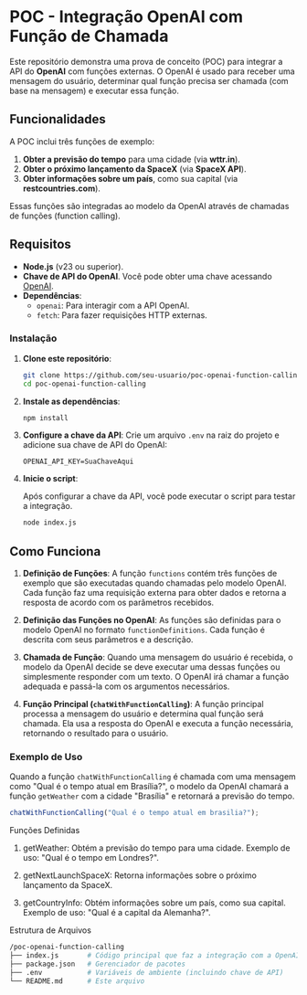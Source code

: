 # POC - Integração OpenAI com Função de Chamada

Este repositório demonstra uma prova de conceito (POC) para integrar a API do **OpenAI** com funções externas. O OpenAI é usado para receber uma mensagem do usuário, determinar qual função precisa ser chamada (com base na mensagem) e executar essa função.

## Funcionalidades

A POC inclui três funções de exemplo:
1. **Obter a previsão do tempo** para uma cidade (via **wttr.in**).
2. **Obter o próximo lançamento da SpaceX** (via **SpaceX API**).
3. **Obter informações sobre um país**, como sua capital (via **restcountries.com**).

Essas funções são integradas ao modelo da OpenAI através de chamadas de funções (function calling).

## Requisitos

- **Node.js** (v23 ou superior).
- **Chave de API do OpenAI**. Você pode obter uma chave acessando [OpenAI](https://platform.openai.com/account/api-keys).
- **Dependências**: 
  - `openai`: Para interagir com a API OpenAI.
  - `fetch`: Para fazer requisições HTTP externas.

### Instalação

1. **Clone este repositório**:

    ```bash
    git clone https://github.com/seu-usuario/poc-openai-function-calling.git
    cd poc-openai-function-calling
    ```

2. **Instale as dependências**:

    ```bash
    npm install
    ```

3. **Configure a chave da API**:
   Crie um arquivo `.env` na raiz do projeto e adicione sua chave de API do OpenAI:

    ```
    OPENAI_API_KEY=SuaChaveAqui
    ```

4. **Inicie o script**:

    Após configurar a chave da API, você pode executar o script para testar a integração.

    ```bash
    node index.js
    ```

## Como Funciona

1. **Definição de Funções**:
   A função `functions` contém três funções de exemplo que são executadas quando chamadas pelo modelo OpenAI. Cada função faz uma requisição externa para obter dados e retorna a resposta de acordo com os parâmetros recebidos.

2. **Definição das Funções no OpenAI**:
   As funções são definidas para o modelo OpenAI no formato `functionDefinitions`. Cada função é descrita com seus parâmetros e a descrição.

3. **Chamada de Função**:
   Quando uma mensagem do usuário é recebida, o modelo da OpenAI decide se deve executar uma dessas funções ou simplesmente responder com um texto. O OpenAI irá chamar a função adequada e passá-la com os argumentos necessários.

4. **Função Principal (`chatWithFunctionCalling`)**:
   A função principal processa a mensagem do usuário e determina qual função será chamada. Ela usa a resposta do OpenAI e executa a função necessária, retornando o resultado para o usuário.

### Exemplo de Uso

Quando a função `chatWithFunctionCalling` é chamada com uma mensagem como "Qual é o tempo atual em Brasília?", o modelo da OpenAI chamará a função `getWeather` com a cidade "Brasília" e retornará a previsão do tempo.

```typescript
chatWithFunctionCalling("Qual é o tempo atual em brasilia?");
```
Funções Definidas
1. getWeather:
Obtém a previsão do tempo para uma cidade. Exemplo de uso: "Qual é o tempo em Londres?".

2. getNextLaunchSpaceX:
Retorna informações sobre o próximo lançamento da SpaceX.

3. getCountryInfo:
Obtém informações sobre um país, como sua capital. Exemplo de uso: "Qual é a capital da Alemanha?".

Estrutura de Arquivos
```bash
/poc-openai-function-calling
├── index.js       # Código principal que faz a integração com a OpenAI
├── package.json   # Gerenciador de pacotes
├── .env           # Variáveis de ambiente (incluindo chave de API)
└── README.md      # Este arquivo

```
